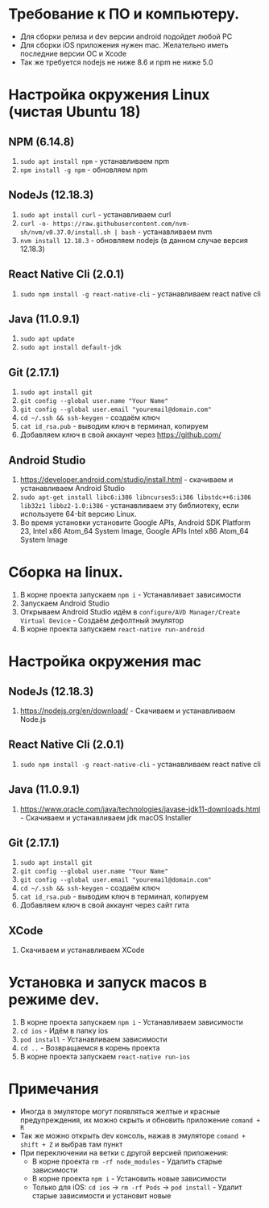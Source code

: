 # Требование к ПО и компьютеру.
- Для сборки релиза и dev версии android подойдет любой PC
- Для сборки iOS приложения нужен mac. Желательно иметь последние версии ОС и Xcode
- Так же требуется nodejs не ниже 8.6 и npm не ниже 5.0

# Настройка окружения Linux (чистая Ubuntu 18)
## NPM (6.14.8)
1. `sudo apt install npm` - устанавливаем npm
2. `npm install -g npm` - обновляем npm

## NodeJs (12.18.3)
1. `sudo apt install curl` - устанавливаем curl
2. `curl -o- https://raw.githubusercontent.com/nvm-sh/nvm/v0.37.0/install.sh | bash` - устанавливаем nvm
3. `nvm install 12.18.3` - обновляем nodejs (в данном случае версия 12.18.3)

## React Native Cli (2.0.1)
1. `sudo npm install -g react-native-cli` - устанавливаем react native cli

## Java (11.0.9.1)
1. `sudo apt update`
2. `sudo apt install default-jdk`

## Git (2.17.1)
1. `sudo apt install git`
2. `git config --global user.name "Your Name"`
3. `git config --global user.email "youremail@domain.com"`
4. `cd ~/.ssh && ssh-keygen` - создаём ключ
5. `cat id_rsa.pub` - выводим ключ в терминал, копируем
6. Добавляем ключ в свой аккаунт через https://github.com/

## Android Studio
1. https://developer.android.com/studio/install.html - скачиваем и устанавливаем Android Studio
2. `sudo apt-get install libc6:i386 libncurses5:i386 libstdc++6:i386 lib32z1 libbz2-1.0:i386` - устанавливаем эту библиотеку, если используете 64-bit версию Linux.
3. Во время установки установите Google APIs, Android SDK Platform 23, Intel x86 Atom_64 System Image, Google APIs Intel x86 Atom_64 System Image

# Сборка на linux.
1. В корне проекта запускаем `npm i` - Устанавливает зависимости
2. Запускаем Android Studio
3. Открываем Android Studio идём в `configure/AVD Manager/Create Virtual Device` - Создаём дефолтный эмулятор
4. В корне проекта запускаем `react-native run-android`

# Настройка окружения mac
## NodeJs (12.18.3)
1. https://nodejs.org/en/download/ - Скачиваем и устанавливаем Node.js

## React Native Cli (2.0.1)
1. `sudo npm install -g react-native-cli` - устанавливаем react native cli

## Java (11.0.9.1)
1. https://www.oracle.com/java/technologies/javase-jdk11-downloads.html - Скачиваем и устанавливаем jdk macOS Installer

## Git (2.17.1)
1. `sudo apt install git`
2. `git config --global user.name "Your Name"`
3. `git config --global user.email "youremail@domain.com"`
4. `cd ~/.ssh && ssh-keygen` - создаём ключ
5. `cat id_rsa.pub` - выводим ключ в терминал, копируем
6. Добавляем ключ в свой аккаунт через сайт гита

## XCode
1. Скачиваем и устанавливаем XCode

# Установка и запуск macos в режиме dev.
1. В корне проекта запускаем `npm i` - Устанавливаем зависимости
2. `cd ios` - Идём в папку ios
3. `pod install` - Устанавливаем зависимости
4. `cd ..` - Возвращаемся в корень проекта
5. В корне проекта запускаем `react-native run-ios`

# Примечания
- Иногда в эмуляторе могут появляться желтые и красные предупреждения, их можно скрыть и обновить приложение `comand + R`
- Так же можно открыть dev консоль, нажав в эмуляторе `comand + shift + Z` и выбрав там пункт
- При переключении на ветки с другой версией приложения:
  - В корне проекта `rm -rf node_modules` - Удалить старые зависимости
  - В корне проекта `npm i` - Установить новые зависимости
  - Только для iOS: `cd ios` -> `rm -rf Pods` -> `pod install` - Удалит старые зависимости и установит новые
